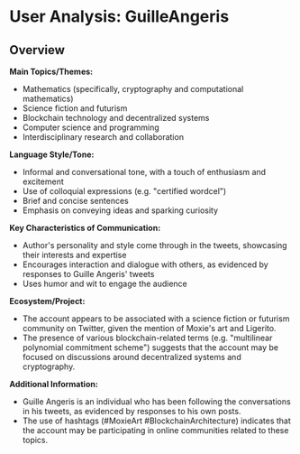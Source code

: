 # User Analysis: GuilleAngeris

## Overview

**Main Topics/Themes:**

* Mathematics (specifically, cryptography and computational mathematics)
* Science fiction and futurism
* Blockchain technology and decentralized systems
* Computer science and programming
* Interdisciplinary research and collaboration

**Language Style/Tone:**

* Informal and conversational tone, with a touch of enthusiasm and excitement
* Use of colloquial expressions (e.g. "certified wordcel")
* Brief and concise sentences
* Emphasis on conveying ideas and sparking curiosity

**Key Characteristics of Communication:**

* Author's personality and style come through in the tweets, showcasing their interests and expertise
* Encourages interaction and dialogue with others, as evidenced by responses to Guille Angeris' tweets
* Uses humor and wit to engage the audience

**Ecosystem/Project:**

* The account appears to be associated with a science fiction or futurism community on Twitter, given the mention of Moxie's art and Ligerito.
* The presence of various blockchain-related terms (e.g. "multilinear polynomial commitment scheme") suggests that the account may be focused on discussions around decentralized systems and cryptography.

**Additional Information:**

* Guille Angeris is an individual who has been following the conversations in his tweets, as evidenced by responses to his own posts.
* The use of hashtags (#MoxieArt #BlockchainArchitecture) indicates that the account may be participating in online communities related to these topics.